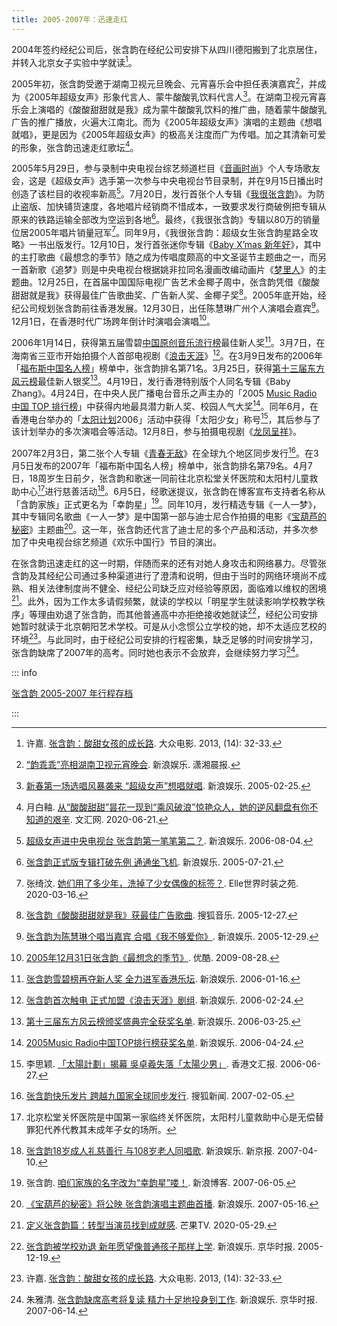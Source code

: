 ```yaml
---
title: 2005-2007年：迅速走红
---
```


2004年签约经纪公司后，张含韵在经纪公司安排下从四川德阳搬到了北京居住，并转入北京女子实验中学就读[^大众电影]。

2005年初，张含韵受邀于湖南卫视元旦晚会、元宵喜乐会中担任表演嘉宾[^潇湘晨报]，并成为《2005年超级女声》形象代言人、蒙牛酸酸乳饮料代言人[^新浪娱乐-代言]。在湖南卫视元宵喜乐会上演唱的《酸酸甜甜就是我》成为蒙牛酸酸乳饮料的推广曲，随着蒙牛酸酸乳广告的推广播放，火遍大江南北。而为《2005年超级女声》演唱的主题曲《想唱就唱》，更是因为《2005年超级女声》的极高关注度而广为传唱。加之其清新可爱的形象，张含韵迅速走红歌坛[^文汇网]。

2005年5月29日，参与录制中央电视台综艺频道栏目《[音画时尚](https://baike.baidu.com/item/音画时尚)》个人专场歌友会，这是《超级女声》选手第一次参与中央电视台节目录制，并在9月15日播出时创造了该栏目的收视率新高[^新浪娱乐-央视]。7月20日，发行首张个人专辑《[我很张含韵](/works/music/album/album2/)》。为防止盗版、加快铺货速度，各地唱片经销商不惜成本，一致要求发行商破例把专辑从原来的铁路运输全部改为空运到各地[^新浪娱乐-专辑]。最终，《我很张含韵》专辑以80万的销量位居2005年唱片销量冠军[^Elle]。同年9月，《我很张含韵：超级女生张含韵星路全攻略》一书出版发行。12月10日，发行首张迷你专辑《[Baby X’mas 新年好](/works/music/album/album3/)》，其中的主打歌曲《最想念的季节》随之成为传唱度颇高的中文圣诞节主题曲之一，而另一首新歌《追梦》则是中央电视台根据姚非拉同名漫画改编动画片《[梦里人](https://movie.douban.com/subject/2279801/)》的主题曲。12月25日，在首届中国国际电视广告艺术金椰子周中，张含韵凭借《酸酸甜甜就是我》获得最佳广告歌曲奖、广告新人奖、金椰子奖[^搜狐音乐-金椰子]。2005年底开始，经纪公司规划张含韵前往香港发展。12月30日，出任陈慧琳广州个人演唱会嘉宾[^新浪娱乐-陈慧琳]。12月1日，在香港时代广场跨年倒计时演唱会演唱[^优酷]。

2006年1月14日，获得第五届雪碧[中国原创音乐流行榜](https://baike.baidu.com/item/中国原创音乐流行榜)最佳新人奖[^新浪娱乐-雪碧榜]。3月7日，在海南省三亚市开始拍摄个人首部电视剧《[浪击天涯](https://movie.douban.com/subject/5969285/)》[^新浪娱乐-浪击天涯]。在3月9日发布的2006年「[福布斯中国名人榜](https://baike.baidu.com/item/福布斯中国名人榜)」榜单中，张含韵排名第71名。3月25日，获得[第十三届东方风云榜](https://baike.baidu.com/item/第13届东方风云榜)最佳新人银奖[^新浪娱乐-东方风云]。4月19日，发行香港特别版个人同名专辑《Baby Zhang》。4月24日，在中央人民广播电台音乐之声主办的「2005 [Music Radio 中国 TOP 排行榜](https://baike.baidu.com/item/MusicRadio中国TOP排行榜)」中获得内地最具潜力新人奖、校园人气大奖[^新浪娱乐-央广]。同年6月，在香港电台举办的「[太阳计划](https://baike.baidu.com/item/太阳计划/610615)2006」活动中获得「太阳少女」称号[^香港文汇报]，其后参与了该计划举办的多次演唱会等活动。12月8日，参与拍摄电视剧《[龙凤呈祥](https://movie.douban.com/subject/4236813/)》。

2007年2月3日，第二张个人专辑《[青春无敌](/works/music/album/album5/)》在全球九个地区同步发行[^搜狐新闻-专辑]。在3月5日发布的2007年「福布斯中国名人榜」榜单中，张含韵排名第79名。4月7日，18周岁生日前夕，张含韵和歌迷一同前往北京松堂关怀医院和太阳村儿童救助中心[^成人礼]进行慈善活动[^新京报]。6月5日，经歌迷提议，张含韵在博客宣布支持者名称从「含韵家族」正式更名为「幸韵星」[^幸韵星]。同年10月，发行精选专辑《一人一梦》，其中专辑同名歌曲《一人一梦》是中国第一部与迪士尼合作拍摄的电影《[宝葫芦的秘密](https://movie.douban.com/subject/1960298/)》主题曲[^新浪娱乐-一人一梦]。这一年，张含韵还代言了迪士尼的多个产品和活动，并多次参加了中央电视台综艺频道《欢乐中国行》节目的演出。

在张含韵迅速走红的这一时期，伴随而来的还有对她人身攻击和网络暴力。尽管张含韵及其经纪公司通过多种渠道进行了澄清和说明，但由于当时的网络环境尚不成熟、相关法律制度尚不健全、经纪公司缺乏应对经验等原因，面临难以维权的困境[^芒果-定义]。此外，因为工作太多请假频繁，就读的学校以「明星学生就读影响学校教学秩序」等理由劝退了张含韵，而其他普通高中亦拒绝接收她就读[^京华时报-求学]，经纪公司安排她暂时就读于北京朝阳艺术学校。可是从小念惯公立学校的她，却不太适应艺校的环境[^大众电影]。与此同时，由于经纪公司安排的行程密集，缺乏足够的时间安排学习，张含韵缺席了2007年的高考。同时她也表示不会放弃，会继续努力学习[^京华时报-高考]。

::: info

[张含韵 2005-2007 年行程存档](/intro/timeline/schedule05-07/)

:::

<!--参考资料-->

[^大众电影]: 许嘉. [张含韵：酸甜女孩的成长路](https://kknews.cc/zh-cn/entertainment/y5435pn.amp). 大众电影. 2013, (14): 32-33.
[^潇湘晨报]: [“韵乖乖”亮相湖南卫视元宵晚会](http://ent.sina.com.cn/x/2005-02-23/0556659690.html). 新浪娱乐. 潇湘晨报.
[^新浪娱乐-代言]: [新春第一场选唱风暴袭来 “超级女声”想唱就唱](http://ent.sina.com.cn/s/m/2005-02-25/1202662163.html). 新浪娱乐. 2005-02-25.
[^文汇网]: 月白釉. [从“酸酸甜甜”昙花一现到“乘风破浪”惊艳众人，她的逆风翻盘有你不知道的艰辛](https://www.whb.cn/zhuzhan/yingshi/20200621/356118.html). 文汇网. 2020-06-21.
[^新浪娱乐-央视]: [超级女声进中央电视台 张含韵第一笔笔第二？](http://ent.sina.com.cn/y/2006-08-04/18571187082.html). 新浪娱乐. 2006-08-04.
[^新浪娱乐-专辑]: [张含韵正式版专辑打破先例 通通坐飞机](http://ent.sina.com.cn/y/o/2005-07-21/1251786625.html). 新浪娱乐. 2005-07-21.
[^Elle]: 张绮汶. [她们用了多少年，洗掉了少女偶像的标签？](https://www.ellechina.com/celeb/gossip/a31466955/shaonvouxiang-200313/). Elle世界时装之苑. 2020-03-16.
[^搜狐音乐-金椰子]: [张含韵《酸酸甜甜就是我》获最佳广告歌曲](http://music.yule.sohu.com/20051227/n241161417.shtml). 搜狐音乐. 2005-12-27.
[^新浪娱乐-陈慧琳]: [张含韵为陈慧琳个唱当嘉宾 合唱《我不够爱你》](http://ent.sina.com.cn/y/2005-12-29/1209944716.html). 新浪娱乐. 2005-12-29.
[^优酷]: [2005年12月31日张含韵《最想念的季节》](https://v.youku.com/v_show/id_XMTE1NTI0NjM2.html). 优酷. 2009-08-28.
[^新浪娱乐-雪碧榜]: [张含韵雪碧榜再夺新人奖 全力进军香港乐坛](http://ent.sina.com.cn/y/2006-01-16/1634961407.html). 新浪娱乐. 2006-01-16.
[^新浪娱乐-浪击天涯]: [张含韵首次触电 正式加盟《浪击天涯》剧组](http://ent.sina.com.cn/v/m/2006-02-24/1542996389.html). 新浪娱乐. 2006-02-24.
[^新浪娱乐-东方风云]: [第十三届东方风云榜颁奖盛典完全获奖名单](http://ent.sina.com.cn/y/2006-03-25/19151027018.html). 新浪娱乐. 2006-03-25.
[^新浪娱乐-央广]: [2005Music Radio中国TOP排行榜获奖名单](http://ent.sina.com.cn/y/2006-04-24/23191063463.html). 新浪娱乐. 2006-04-24.
[^香港文汇报]: 李思颖. [「太陽計劃」揭幕 吳卓羲失落「太陽少男」](http://paper.wenweipo.com/2006/06/27/EN0606270003.htm). 香港文汇报. 2006-06-27.
[^搜狐新闻-专辑]: [张含韵快乐发片 跨越九国家全球同步发行](http://news.sohu.com/20070205/n248054011.shtml). 搜狐新闻. 2007-02-05.
[^成人礼]: 北京松堂关怀医院是中国第一家临终关怀医院，太阳村儿童救助中心是无偿替罪犯代养代教其未成年子女的场所。
[^新京报]: [张含韵18岁成人礼慈善行 与108岁老人同唱歌](http://ent.sina.com.cn/y/2007-04-10/01201512610.html). 新浪娱乐. 新京报. 2007-04-10.
[^幸韵星]: 张含韵. [咱们家族的名字改为“幸韵星”喽！](http://blog.sina.com.cn/s/blog_45dfc99d0100098h.html). 新浪博客. 2007-06-05.
[^新浪娱乐-一人一梦]: [《宝葫芦的秘密》将公映 张含韵演唱主题曲首播](http://ent.sina.com.cn/m/f/2007-05-16/17581556380.html). 新浪娱乐. 2007-05-16.
[^芒果-定义]: [定义张含韵篇：转型当演员找到成就感](https://www.mgtv.com/b/338455/8219776.html). 芒果TV. 2020-05-29.
[^京华时报-求学]: [张含韵被学校劝退 新年愿望像普通孩子那样上学](http://ent.sina.com.cn/s/m/2005-12-19/0923933184.html). 新浪娱乐. 京华时报. 2005-12-19.
[^京华时报-高考]: 朱雅清. [张含韵缺席高考将复读 精力十足地投身到工作](http://ent.sina.com.cn/s/m/2007-06-14/01531596425.shtml). 新浪娱乐. 京华时报. 2007-06-14.